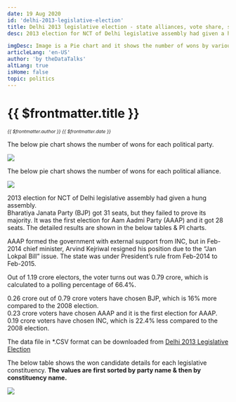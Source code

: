 ```yaml
---
date: 19 Aug 2020
id: 'delhi-2013-legislative-election'
title: Delhi 2013 legislative election - state alliances, vote share, seats won and key events
desc: 2013 election for NCT of Delhi legislative assembly had given a hung assembly. Bharatiya Janata Party (BJP) got 31 seats, but they failed to prove its majority. It was the first election for Aam Aadmi Party (AAAP) and

imgDesc: Image is a Pie chart and it shows the number of wons by various alliances in the state.
articleLang: 'en-US'
author: 'by theDataTalks'
altLang: true
isHome: false
topic: politics
---
```


<altLang />

# {{ $frontmatter.title }}
<i style="font-size: 0.75em;"> {{ $frontmatter.author }} {{ $frontmatter.date }} </i>

The below pie chart shows the number of wons for each political party.  

![](/img/politics/delhi-2013-legislative-election/dl-2013-election-1.png)

The below pie chart shows the number of wons for each political alliance.  

![](/img/politics/delhi-2013-legislative-election/dl-2013-election-2.png)

2013 election for NCT of Delhi legislative assembly had given a hung assembly.  
Bharatiya Janata Party (BJP) got 31 seats, but they failed to prove its majority. It was the first election for Aam Aadmi Party (AAAP) and it got 28 seats. The detailed results are shown in the below tables & PI charts.  

AAAP formed the government with external support from INC, but in Feb-2014 chief minister, Arvind Kejriwal resigned his position due to the “Jan Lokpal Bill” issue. The state was under President’s rule from Feb-2014 to Feb-2015.  

Out of 1.19 crore electors, the voter turns out was 0.79 crore, which is calculated to a polling percentage of 66.4%.  

0.26 crore out of 0.79 crore voters have chosen BJP, which is 16% more compared to the 2008 election.  
0.23 crore voters have chosen AAAP and it is the first election for AAAP.  
0.19 crore voters have chosen INC, which is 22.4% less compared to the 2008 election.  

The data file in \*.CSV format can be downloaded from [Delhi 2013 Legislative Election](http://thedatatalks.in/datas/politics/delhi-2013-legislative-election.csv)

The below table shows the won candidate details for each legislative constituency.
**The values are first sorted by party name & then by constituency name.**

![](/img/politics/delhi-2013-legislative-election/dl-2013-election-3.png)


<style>

</style>